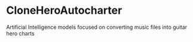 # CloneHeroAutocharter
Artificial Intelligence models focused on converting music files into guitar hero charts
